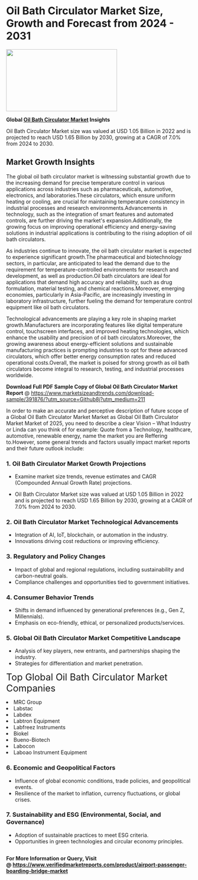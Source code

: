 <H1>Oil Bath Circulator Market Size, Growth and Forecast from 2024 - 2031</H1><img class="aligncenter size-medium wp-image-584254" src="https://thirdeyenews.in/wp-content/uploads/2024/09/Global-Market-Research-300x168.jpeg" alt="" width="300" height="168" /><p><strong>Global&nbsp;<a href="https://www.marketsizeandtrends.com/download-sample/391876/?utm_source=Github8j?utm_medium=211">Oil Bath Circulator Market</a> Insights</strong></p><p>Oil Bath Circulator Market size was valued at USD 1.05 Billion in 2022 and is projected to reach USD 1.65 Billion by 2030, growing at a CAGR of 7.0% from 2024 to 2030.</p><p><h2>Market Growth Insights</h2> <p>The global oil bath circulator market is witnessing substantial growth due to the increasing demand for precise temperature control in various applications across industries such as pharmaceuticals, automotive, electronics, and laboratories.These circulators, which ensure uniform heating or cooling, are crucial for maintaining temperature consistency in industrial processes and research environments.Advancements in technology, such as the integration of smart features and automated controls, are further driving the market's expansion.Additionally, the growing focus on improving operational efficiency and energy-saving solutions in industrial applications is contributing to the rising adoption of oil bath circulators.</p> <p>As industries continue to innovate, the oil bath circulator market is expected to experience significant growth.The pharmaceutical and biotechnology sectors, in particular, are anticipated to lead the demand due to the requirement for temperature-controlled environments for research and development, as well as production.Oil bath circulators are ideal for applications that demand high accuracy and reliability, such as drug formulation, material testing, and chemical reactions.Moreover, emerging economies, particularly in Asia-Pacific, are increasingly investing in laboratory infrastructure, further fueling the demand for temperature control equipment like oil bath circulators.</p> <p>Technological advancements are playing a key role in shaping market growth.Manufacturers are incorporating features like digital temperature control, touchscreen interfaces, and improved heating technologies, which enhance the usability and precision of oil bath circulators.Moreover, the growing awareness about energy-efficient solutions and sustainable manufacturing practices is prompting industries to opt for these advanced circulators, which offer better energy consumption rates and reduced operational costs.Overall, the market is poised for strong growth as oil bath circulators become integral to research, testing, and industrial processes worldwide.</p> <p><span class=""><strong>Download Full PDF Sample Copy of Global Oil Bath Circulator Market Report</strong> @ <a href="https://www.marketsizeandtrends.com/download-sample/391876/?utm_source=Github8j?utm_medium=211" target="_blank">https://www.marketsizeandtrends.com/download-sample/391876/?utm_source=Github8j?utm_medium=211</a></span></p><p>In order to make an accurate and perceptive description of future scope of a Global&nbsp;Oil Bath Circulator Market Market as Global&nbsp;Oil Bath Circulator Market Market of 2025, you need to describe a clear Vision &ndash; What Industry or Linda can you think of for example: Quote from a Technology, healthcare, automotive, renewable energy, name the market you are Reffering to.However, some general trends and factors usually impact market reports and their future outlook include:</p><h3>1.&nbsp;<strong>Oil Bath Circulator Market Growth Projections</strong></h3><ul><li>Examine market size trends, revenue estimates and CAGR (Compounded Annual Growth Rate) projections.</li><li><p>Oil Bath Circulator Market size was valued at USD 1.05 Billion in 2022 and is projected to reach USD 1.65 Billion by 2030, growing at a CAGR of 7.0% from 2024 to 2030.</p></li></ul><h3>2.&nbsp;<strong>Oil Bath Circulator Market Technological Advancements</strong></h3><ul><li>Integration of AI, IoT, blockchain, or automation in the industry.</li><li>Innovations driving cost reductions or improving efficiency.</li></ul><h3>3.&nbsp;<strong>Regulatory and Policy Changes</strong></h3><ul><li>Impact of global and regional regulations, including sustainability and carbon-neutral goals.</li><li>Compliance challenges and opportunities tied to government initiatives.</li></ul><h3>4.&nbsp;<strong>Consumer Behavior Trends</strong></h3><ul><li>Shifts in demand influenced by generational preferences (e.g., Gen Z, Millennials).</li><li>Emphasis on eco-friendly, ethical, or personalized products/services.</li></ul><h3>5.&nbsp;<strong>Global Oil Bath Circulator Market Competitive Landscape</strong></h3><ul><li>Analysis of key players, new entrants, and partnerships shaping the industry.</li><li>Strategies for differentiation and market penetration.</li></ul><p data-pm-slice="1 1 []"><span style="color: inherit; font-family: inherit; font-size: 25px;">Top Global Oil Bath Circulator Market Companies</span></p><div class="" data-test-id=""><p><li>MRC Group</li><li> Labstac</li><li> Labdex</li><li> Labtron Equipment</li><li> Labfreez Instruments</li><li> Biokel</li><li> Bueno-Biotech</li><li> Labocon</li><li> Laboao Instrument Equipment</li></p></div><h3>6.&nbsp;<strong>Economic and Geopolitical Factors</strong></h3><ul><li>Influence of global economic conditions, trade policies, and geopolitical events.</li><li>Resilience of the market to inflation, currency fluctuations, or global crises.</li></ul><h3>7.&nbsp;<strong>Sustainability and ESG (Environmental, Social, and Governance)</strong></h3><ul><li>Adoption of sustainable practices to meet ESG criteria.</li><li>Opportunities in green technologies and circular economy principles.</li></ul><h2><strong style="font-size: 14px;">For More Information or Query, Visit @&nbsp;</strong><a style="background-color: #ffffff; font-size: 14px;" href="https://www.marketsizeandtrends.com/report/oil-bath-circulator-market/" target="_blank">https://www.verifiedmarketreports.com/product/airport-passenger-boarding-bridge-market</a></h2>